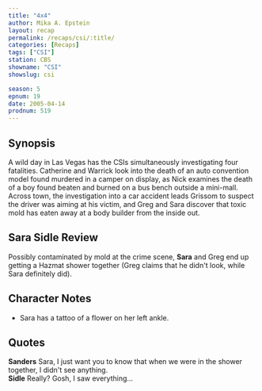 ```yaml
---
title: "4x4"
author: Mika A. Epstein
layout: recap
permalink: /recaps/csi/:title/
categories: [Recaps]
tags: ["CSI"]
station: CBS
showname: "CSI"
showslug: csi

season: 5  
epnum: 19
date: 2005-04-14  
prodnum: 519
---
```


## Synopsis

A wild day in Las Vegas has the CSIs simultaneously investigating four fatalities. Catherine and Warrick look into the death of an auto convention model found murdered in a camper on display, as Nick examines the death of a boy found beaten and burned on a bus bench outside a mini-mall. Across town, the investigation into a car accident leads Grissom to suspect the driver was aiming at his victim, and Greg and Sara discover that toxic mold has eaten away at a body builder from the inside out.

## Sara Sidle Review

Possibly contaminated by mold at the crime scene, **Sara** and Greg end up getting a Hazmat shower together (Greg claims that he didn't look, while Sara definitely did).

## Character Notes

* Sara has a tattoo of a flower on her left ankle.

## Quotes

**Sanders** Sara, I just want you to know that when we were in the shower together, I didn't see anything.  
**Sidle** Really? Gosh, I saw everything...